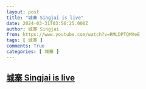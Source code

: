 ```yaml
---
layout: post
title: "城寨 Singjai is live"
date: 2024-03-31T03:56:25.000Z
author: 城寨 Singjai
from: https://www.youtube.com/watch?v=RMLDPTQMVeE
tags: [ 城寨 ]
comments: True
categories: [ 城寨 ]
---
```

<!--1711857385000-->
[城寨 Singjai is live](https://www.youtube.com/watch?v=RMLDPTQMVeE)
------

<div>

</div>
